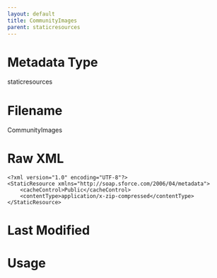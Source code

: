 ```yaml
---
layout: default
title: CommunityImages
parent: staticresources
---
```

# Metadata Type
staticresources


# Filename 
CommunityImages


# Raw XML
```
<?xml version="1.0" encoding="UTF-8"?>
<StaticResource xmlns="http://soap.sforce.com/2006/04/metadata">
    <cacheControl>Public</cacheControl>
    <contentType>application/x-zip-compressed</contentType>
</StaticResource>
```


# Last Modified


# Usage
